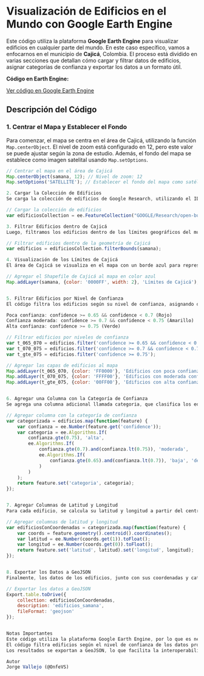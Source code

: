# **Visualización de Edificios en el Mundo con Google Earth Engine**

Este código utiliza la plataforma **Google Earth Engine** para visualizar edificios en cualquier parte del mundo. En este caso específico, vamos a enfocarnos en el municipio de **Cajicá**, Colombia. El proceso está dividido en varias secciones que detallan cómo cargar y filtrar datos de edificios, asignar categorías de confianza y exportar los datos a un formato útil.

**Código en Earth Engine:**

[Ver código en Google Earth Engine](https://code.earthengine.google.com/977cd38182442eefa582b7a7b59ceecb)

## **Descripción del Código**

### 1. **Centrar el Mapa y Establecer el Fondo**
Para comenzar, el mapa se centra en el área de Cajicá, utilizando la función `Map.centerObject`. El nivel de zoom está configurado en 12, pero este valor se puede ajustar según la zona de estudio. Además, el fondo del mapa se establece como imagen satelital usando `Map.setOptions`.

```javascript
// Centrar el mapa en el área de Cajicá
Map.centerObject(samana, 12); // Nivel de zoom: 12
Map.setOptions('SATELLITE'); // Establecer el fondo del mapa como satélite

2. Cargar la Colección de Edificios
Se carga la colección de edificios de Google Research, utilizando el ID GOOGLE/Research/open-buildings/v3/polygons, la cual proporciona datos sobre las ubicaciones de edificios a nivel global.

// Cargar la colección de edificios
var edificiosCollection = ee.FeatureCollection("GOOGLE/Research/open-buildings/v3/polygons");

3. Filtrar Edificios dentro de Cajicá
Luego, filtramos los edificios dentro de los límites geográficos del municipio de Cajicá usando la función filterBounds. Esto nos permite visualizar solo los edificios dentro de la zona de interés.

// Filtrar edificios dentro de la geometría de Cajicá
var edificios = edificiosCollection.filterBounds(samana);

4. Visualización de los Límites de Cajicá
El área de Cajicá se visualiza en el mapa con un borde azul para representar sus límites.

// Agregar el Shapefile de Cajicá al mapa en color azul
Map.addLayer(samana, {color: '0000FF', width: 2}, 'Límites de Cajicá');


5. Filtrar Edificios por Nivel de Confianza
El código filtra los edificios según su nivel de confianza, asignando diferentes colores a cada grupo de edificios:

Poca confianza: confidence >= 0.65 && confidence < 0.7 (Rojo)
Confianza moderada: confidence >= 0.7 && confidence < 0.75 (Amarillo)
Alta confianza: confidence >= 0.75 (Verde)

// Filtrar edificios por niveles de confianza
var t_065_070 = edificios.filter('confidence >= 0.65 && confidence < 0.7');
var t_070_075 = edificios.filter('confidence >= 0.7 && confidence < 0.75');
var t_gte_075 = edificios.filter('confidence >= 0.75');

// Agregar las capas de edificios al mapa
Map.addLayer(t_065_070, {color: 'FF0000'}, 'Edificios con poca confianza [0.65; 0.7)');
Map.addLayer(t_070_075, {color: 'FFFF00'}, 'Edificios con moderada confianza [0.7; 0.75)');
Map.addLayer(t_gte_075, {color: '00FF00'}, 'Edificios con alta confianza >= 0.75');


6. Agregar una Columna con la Categoría de Confianza
Se agrega una columna adicional llamada categoria, que clasifica los edificios según su nivel de confianza en "alta", "moderada" o "baja".

// Agregar columna con la categoría de confianza
var categorizada = edificios.map(function(feature) {
    var confianza = ee.Number(feature.get('confidence'));
    var categoria = ee.Algorithms.If(
        confianza.gte(0.75), 'alta',
        ee.Algorithms.If(
            confianza.gte(0.7).and(confianza.lt(0.75)), 'moderada',
            ee.Algorithms.If(
                confianza.gte(0.65).and(confianza.lt(0.7)), 'baja', 'desconocida'
            )
        )
    );
    return feature.set('categoria', categoria);
});


7. Agregar Columnas de Latitud y Longitud
Para cada edificio, se calcula su latitud y longitud a partir del centroide de su geometría, y estos valores se agregan como nuevas columnas.

// Agregar columnas de latitud y longitud
var edificiosConCoordenadas = categorizada.map(function(feature) {
    var coords = feature.geometry().centroid().coordinates();
    var latitud = ee.Number(coords.get(1)).toFloat();
    var longitud = ee.Number(coords.get(0)).toFloat();
    return feature.set('latitud', latitud).set('longitud', longitud);
});


8. Exportar los Datos a GeoJSON
Finalmente, los datos de los edificios, junto con sus coordenadas y categorías, se exportan a un archivo GeoJSON, lo que permite su uso en otras plataformas de SIG o análisis.

// Exportar los datos a GeoJSON
Export.table.toDrive({
    collection: edificiosConCoordenadas,
    description: 'edificios_samana',
    fileFormat: 'geojson'
});


Notas Importantes
Este código utiliza la plataforma Google Earth Engine, por lo que es necesario tener acceso a ella y haber iniciado sesión con una cuenta de Google.
El código filtra edificios según el nivel de confianza de los datos proporcionados por Google Research, lo que puede variar dependiendo de la ubicación.
Los resultados se exportan a GeoJSON, lo que facilita la interoperabilidad con otras herramientas y plataformas.

Autor
Jorge Vallejo (@OnfeVS)

